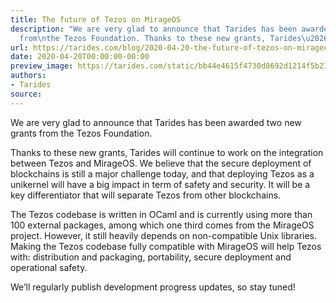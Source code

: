 ```yaml
---
title: The future of Tezos on MirageOS
description: "We are very glad to announce that Tarides has been awarded two new grants
  from\nthe Tezos Foundation. Thanks to these new grants, Tarides\u2026"
url: https://tarides.com/blog/2020-04-20-the-future-of-tezos-on-mirageos
date: 2020-04-20T00:00:00-00:00
preview_image: https://tarides.com/static/bb44e4615f4730d8692d1214f5b238a3/0d665/tezosgrants.png
authors:
- Tarides
source:
---
```


<p>We are very glad to announce that Tarides has been awarded two new grants from
the Tezos Foundation.</p>
<p>Thanks to these new grants, Tarides will continue to work on the integration
between Tezos and MirageOS. We believe that the secure deployment of blockchains
is still a major challenge today, and that deploying Tezos as a unikernel will
have a big impact in term of safety and security. It will be a key
differentiator that will separate Tezos from other blockchains.</p>
<p>The Tezos codebase is written in OCaml and is currently using more than 100
external packages, among which one third comes from the MirageOS project.
However, it still heavily depends on non-compatible Unix libraries. Making the
Tezos codebase fully compatible with MirageOS will help Tezos with: distribution
and packaging, portability, secure deployment and operational safety.</p>
<p>We&rsquo;ll regularly publish development progress updates, so stay tuned!</p>
